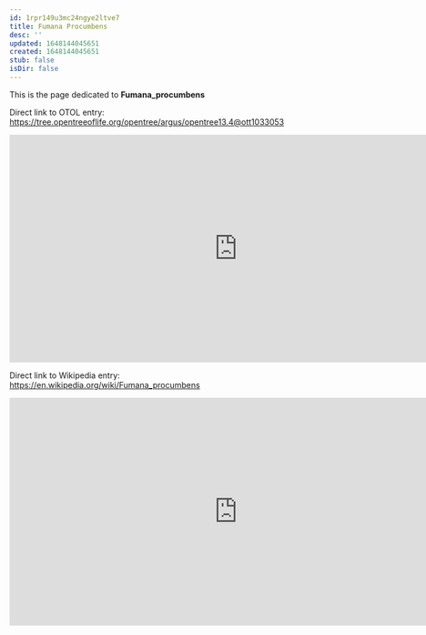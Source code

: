 ```yaml
---
id: 1rpr149u3mc24ngye2ltve7
title: Fumana Procumbens
desc: ''
updated: 1648144045651
created: 1648144045651
stub: false
isDir: false
---
```

This is the page dedicated to **Fumana_procumbens**


Direct link to OTOL entry: https://tree.opentreeoflife.org/opentree/argus/opentree13.4@ott1033053



<html>
    <body>
    <iframe src="https://tree.opentreeoflife.org/opentree/argus/opentree13.4@ott1033053"
    width="800" height="400" frameborder="0" allowfullscreen> </iframe>
    </body>
</html>
    


Direct link to Wikipedia entry: https://en.wikipedia.org/wiki/Fumana_procumbens



<html>
    <body>
    <iframe src="https://en.wikipedia.org/wiki/Fumana_procumbens"
    width="800" height="400" frameborder="0" allowfullscreen> </iframe>
    </body>
</html>
    
